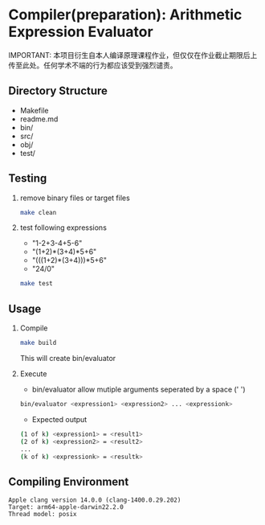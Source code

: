 # **Compiler(preparation): Arithmetic Expression Evaluator**
IMPORTANT: 本项目衍生自本人编译原理课程作业，但仅仅在作业截止期限后上传至此处。任何学术不端的行为都应该受到强烈谴责。

## Directory Structure 

- Makefile
- readme.md
- bin/
- src/
- obj/
- test/

## Testing

1. remove binary files or target files

   ```bash
   make clean
   ```
2. test following expressions

   - "1-2+3-4+5-6"
   - "(1+2)*(3+4)*5+6"
   - "(((1+2)*(3+4)))*5+6"
   - "24/0"

   ```bash
   make test
   ```

## Usage

1. Compile

   ```bash
   make build
   ```

   This will create bin/evaluator
2. Execute

   - bin/evaluator allow mutiple arguments seperated by a space (' ') 

   ```bash
   bin/evaluator <expression1> <expression2> ... <expressionk>
   ```
   
   - Expected output

   ```bash
   (1 of k) <expression1> = <result1>
   (2 of k) <expression2> = <result2>
   ... 
   (k of k) <expressionk> = <resultk>
   ```

## Compiling Environment


```
Apple clang version 14.0.0 (clang-1400.0.29.202)
Target: arm64-apple-darwin22.2.0
Thread model: posix
```
